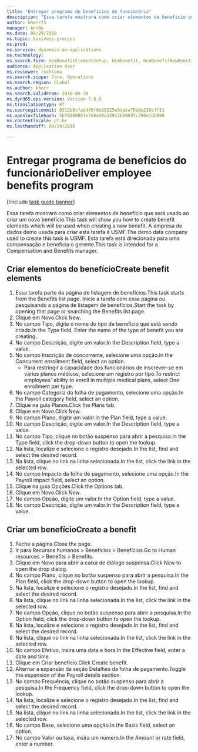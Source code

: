 ```yaml
--- 
title: "Entregar programa de benefícios do funcionário"
description: "Essa tarefa mostrará como criar elementos de benefício que será usado ao criar um novo benefício."
author: kherr75
manager: AnnBe
ms.date: 08/29/2018
ms.topic: business-process
ms.prod: 
ms.service: dynamics-ax-applications
ms.technology: 
ms.search.form: HcmBenefitElementSetup, HcmBenefit, HcmBenefitNewBenefit, HcmBenefitPlanLookup
audience: Application User
ms.reviewer: rschloma
ms.search.scope: Core, Operations
ms.search.region: Global
ms.author: kherr
ms.search.validFrom: 2016-06-30
ms.dyn365.ops.version: Version 7.0.0
ms.translationtype: HT
ms.sourcegitcommit: 0312b8cfadd45f8e59225e9daba78b9e216cff51
ms.openlocfilehash: 5bf886086fe7ebe20e329c3b69697c390e1db998
ms.contentlocale: pt-br
ms.lasthandoff: 09/14/2018

---
```

# <a name="deliver-employee-benefits-program"></a><span data-ttu-id="0f6ff-103">Entregar programa de benefícios do funcionário</span><span class="sxs-lookup"><span data-stu-id="0f6ff-103">Deliver employee benefits program</span></span>

[!include [task guide banner](../../includes/task-guide-banner.md)]

<span data-ttu-id="0f6ff-104">Essa tarefa mostrará como criar elementos de benefício que será usado ao criar um novo benefício.</span><span class="sxs-lookup"><span data-stu-id="0f6ff-104">This task will show you how to create benefit elements which will be used when creating a new benefit.</span></span> <span data-ttu-id="0f6ff-105">A empresa de dados demo usada para criar esta tarefa é USMF.</span><span class="sxs-lookup"><span data-stu-id="0f6ff-105">The demo data company used to create this task is USMF.</span></span> <span data-ttu-id="0f6ff-106">Esta tarefa está direcionada para uma compensação e beneficia o gerente.</span><span class="sxs-lookup"><span data-stu-id="0f6ff-106">This task is intended for a Compensation and Benefits manager.</span></span>


## <a name="create-benefit-elements"></a><span data-ttu-id="0f6ff-107">Criar elementos do benefício</span><span class="sxs-lookup"><span data-stu-id="0f6ff-107">Create benefit elements</span></span>
1. <span data-ttu-id="0f6ff-108">Essa tarefa parte da página de listagem de benefícios.</span><span class="sxs-lookup"><span data-stu-id="0f6ff-108">This task starts from the Benefits list page.</span></span> <span data-ttu-id="0f6ff-109">Inicie a tarefa com essa página ou pesquisando a página de listagem de benefícios.</span><span class="sxs-lookup"><span data-stu-id="0f6ff-109">Start the task by opening that page or searching the Benefits list page.</span></span>
2. <span data-ttu-id="0f6ff-110">Clique em Novo.</span><span class="sxs-lookup"><span data-stu-id="0f6ff-110">Click New.</span></span>
3. <span data-ttu-id="0f6ff-111">No campo Tipo, digite o nome do tipo de benefício que está sendo criado.</span><span class="sxs-lookup"><span data-stu-id="0f6ff-111">In the Type field, Enter the name of the type of benefit you are creating..</span></span>
4. <span data-ttu-id="0f6ff-112">No campo Descrição, digite um valor.</span><span class="sxs-lookup"><span data-stu-id="0f6ff-112">In the Description field, type a value.</span></span>
5. <span data-ttu-id="0f6ff-113">No campo Inscrição de concorrente, selecione uma opção.</span><span class="sxs-lookup"><span data-stu-id="0f6ff-113">In the Concurrent enrollment field, select an option.</span></span>
    * <span data-ttu-id="0f6ff-114">Para restringir a capacidade dos funcionários de inscrever-se em vários planos médicos, selecione um registro por tipo.</span><span class="sxs-lookup"><span data-stu-id="0f6ff-114">To restrict employees' ability to enroll in multiple medical plans, select One enrollment per type.</span></span>  
6. <span data-ttu-id="0f6ff-115">No campo Categoria da folha de pagamento, selecione uma opção.</span><span class="sxs-lookup"><span data-stu-id="0f6ff-115">In the Payroll category field, select an option.</span></span>
7. <span data-ttu-id="0f6ff-116">Clique na guia Planos.</span><span class="sxs-lookup"><span data-stu-id="0f6ff-116">Click the Plans tab.</span></span>
8. <span data-ttu-id="0f6ff-117">Clique em Novo.</span><span class="sxs-lookup"><span data-stu-id="0f6ff-117">Click New.</span></span>
9. <span data-ttu-id="0f6ff-118">No campo Plano, digite um valor.</span><span class="sxs-lookup"><span data-stu-id="0f6ff-118">In the Plan field, type a value.</span></span>
10. <span data-ttu-id="0f6ff-119">No campo Descrição, digite um valor.</span><span class="sxs-lookup"><span data-stu-id="0f6ff-119">In the Description field, type a value.</span></span>
11. <span data-ttu-id="0f6ff-120">No campo Tipo, clique no botão suspenso para abrir a pesquisa.</span><span class="sxs-lookup"><span data-stu-id="0f6ff-120">In the Type field, click the drop-down button to open the lookup.</span></span>
12. <span data-ttu-id="0f6ff-121">Na lista, localize e selecione o registro desejado.</span><span class="sxs-lookup"><span data-stu-id="0f6ff-121">In the list, find and select the desired record.</span></span>
13. <span data-ttu-id="0f6ff-122">Na lista, clique no link na linha selecionada.</span><span class="sxs-lookup"><span data-stu-id="0f6ff-122">In the list, click the link in the selected row.</span></span>
14. <span data-ttu-id="0f6ff-123">No campo Impacto da folha de pagamento, selecione uma opção.</span><span class="sxs-lookup"><span data-stu-id="0f6ff-123">In the Payroll impact field, select an option.</span></span>
15. <span data-ttu-id="0f6ff-124">Clique na guia Opções.</span><span class="sxs-lookup"><span data-stu-id="0f6ff-124">Click the Options tab.</span></span>
16. <span data-ttu-id="0f6ff-125">Clique em Novo.</span><span class="sxs-lookup"><span data-stu-id="0f6ff-125">Click New.</span></span>
17. <span data-ttu-id="0f6ff-126">No campo Opção, digite um valor.</span><span class="sxs-lookup"><span data-stu-id="0f6ff-126">In the Option field, type a value.</span></span>
18. <span data-ttu-id="0f6ff-127">No campo Descrição, digite um valor.</span><span class="sxs-lookup"><span data-stu-id="0f6ff-127">In the Description field, type a value.</span></span>

## <a name="create-a-benefit"></a><span data-ttu-id="0f6ff-128">Criar um benefício</span><span class="sxs-lookup"><span data-stu-id="0f6ff-128">Create a benefit</span></span>
1. <span data-ttu-id="0f6ff-129">Feche a página.</span><span class="sxs-lookup"><span data-stu-id="0f6ff-129">Close the page.</span></span>
2. <span data-ttu-id="0f6ff-130">Ir para Recursos humanos > Benefícios > Benefícios.</span><span class="sxs-lookup"><span data-stu-id="0f6ff-130">Go to Human resources > Benefits > Benefits.</span></span>
3. <span data-ttu-id="0f6ff-131">Clique em Novo para abrir a caixa de diálogo suspensa.</span><span class="sxs-lookup"><span data-stu-id="0f6ff-131">Click New to open the drop dialog.</span></span>
4. <span data-ttu-id="0f6ff-132">No campo Plano, clique no botão suspenso para abrir a pesquisa.</span><span class="sxs-lookup"><span data-stu-id="0f6ff-132">In the Plan field, click the drop-down button to open the lookup.</span></span>
5. <span data-ttu-id="0f6ff-133">Na lista, localize e selecione o registro desejado.</span><span class="sxs-lookup"><span data-stu-id="0f6ff-133">In the list, find and select the desired record.</span></span>
6. <span data-ttu-id="0f6ff-134">Na lista, clique no link na linha selecionada.</span><span class="sxs-lookup"><span data-stu-id="0f6ff-134">In the list, click the link in the selected row.</span></span>
7. <span data-ttu-id="0f6ff-135">No campo Opção, clique no botão suspenso para abrir a pesquisa.</span><span class="sxs-lookup"><span data-stu-id="0f6ff-135">In the Option field, click the drop-down button to open the lookup.</span></span>
8. <span data-ttu-id="0f6ff-136">Na lista, localize e selecione o registro desejado.</span><span class="sxs-lookup"><span data-stu-id="0f6ff-136">In the list, find and select the desired record.</span></span>
9. <span data-ttu-id="0f6ff-137">Na lista, clique no link na linha selecionada.</span><span class="sxs-lookup"><span data-stu-id="0f6ff-137">In the list, click the link in the selected row.</span></span>
10. <span data-ttu-id="0f6ff-138">No campo Efetivo, insira uma data e hora.</span><span class="sxs-lookup"><span data-stu-id="0f6ff-138">In the Effective field, enter a date and time.</span></span>
11. <span data-ttu-id="0f6ff-139">Clique em Criar benefício.</span><span class="sxs-lookup"><span data-stu-id="0f6ff-139">Click Create benefit.</span></span>
12. <span data-ttu-id="0f6ff-140">Alternar a expansão da seção Detalhes da folha de pagamento.</span><span class="sxs-lookup"><span data-stu-id="0f6ff-140">Toggle the expansion of the Payroll details section.</span></span>
13. <span data-ttu-id="0f6ff-141">No campo Frequência, clique no botão suspenso para abrir a pesquisa.</span><span class="sxs-lookup"><span data-stu-id="0f6ff-141">In the Frequency field, click the drop-down button to open the lookup.</span></span>
14. <span data-ttu-id="0f6ff-142">Na lista, localize e selecione o registro desejado.</span><span class="sxs-lookup"><span data-stu-id="0f6ff-142">In the list, find and select the desired record.</span></span>
15. <span data-ttu-id="0f6ff-143">Na lista, clique no link na linha selecionada.</span><span class="sxs-lookup"><span data-stu-id="0f6ff-143">In the list, click the link in the selected row.</span></span>
16. <span data-ttu-id="0f6ff-144">No campo Base, selecione uma opção.</span><span class="sxs-lookup"><span data-stu-id="0f6ff-144">In the Basis field, select an option.</span></span>
17. <span data-ttu-id="0f6ff-145">No campo Valor ou taxa, insira um número.</span><span class="sxs-lookup"><span data-stu-id="0f6ff-145">In the Amount or rate field, enter a number.</span></span>


